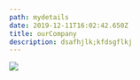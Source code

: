 ```yaml
---
path: mydetails
date: 2019-12-11T16:02:42.650Z
title: ourCompany
description: dsafhjlk;kfdsgflkj
---
```

![](/assets/card-1-1-1.jpg)
